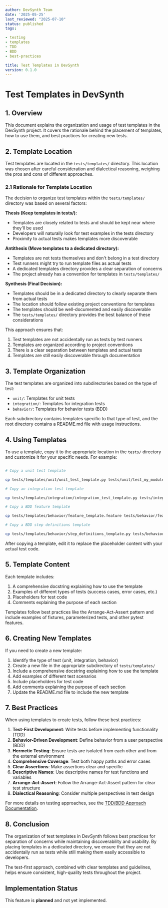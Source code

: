 ```yaml
---
author: DevSynth Team
date: '2025-05-25'
last_reviewed: "2025-07-10"
status: published
tags:

- testing
- templates
- TDD
- BDD
- best-practices

title: Test Templates in DevSynth
version: 0.1.0
---
```


# Test Templates in DevSynth

## 1. Overview

This document explains the organization and usage of test templates in the DevSynth project. It covers the rationale behind the placement of templates, how to use them, and best practices for creating new tests.

## 2. Template Location

Test templates are located in the `tests/templates/` directory. This location was chosen after careful consideration and dialectical reasoning, weighing the pros and cons of different approaches.

### 2.1 Rationale for Template Location

The decision to organize test templates within the `tests/templates/` directory was based on several factors:

**Thesis (Keep templates in tests/):**

- Templates are closely related to tests and should be kept near where they'll be used
- Developers will naturally look for test examples in the tests directory
- Proximity to actual tests makes templates more discoverable


**Antithesis (Move templates to a dedicated directory):**

- Templates are not tests themselves and don't belong in a test directory
- Test runners might try to run template files as actual tests
- A dedicated templates directory provides a clear separation of concerns
- The project already has a convention for templates in `tests/templates/`


**Synthesis (Final Decision):**

- Templates should be in a dedicated directory to clearly separate them from actual tests
- The location should follow existing project conventions for templates
- The templates should be well-documented and easily discoverable
- The `tests/templates/` directory provides the best balance of these considerations


This approach ensures that:

1. Test templates are not accidentally run as tests by test runners
2. Templates are organized according to project conventions
3. There is a clear separation between templates and actual tests
4. Templates are still easily discoverable through documentation


## 3. Template Organization

The test templates are organized into subdirectories based on the type of test:

- `unit/`: Templates for unit tests
- `integration/`: Templates for integration tests
- `behavior/`: Templates for behavior tests (BDD)


Each subdirectory contains templates specific to that type of test, and the root directory contains a README.md file with usage instructions.

## 4. Using Templates

To use a template, copy it to the appropriate location in the `tests/` directory and customize it for your specific needs. For example:

```bash

# Copy a unit test template

cp tests/templates/unit/unit_test_template.py tests/unit/test_my_module.py

# Copy an integration test template

cp tests/templates/integration/integration_test_template.py tests/integration/test_my_integration.py

# Copy a BDD feature template

cp tests/templates/behavior/feature_template.feature tests/behavior/features/my_feature.feature

# Copy a BDD step definitions template

cp tests/templates/behavior/step_definitions_template.py tests/behavior/steps/test_my_feature_steps.py
```

After copying a template, edit it to replace the placeholder content with your actual test code.

## 5. Template Content

Each template includes:

1. A comprehensive docstring explaining how to use the template
2. Examples of different types of tests (success cases, error cases, etc.)
3. Placeholders for test code
4. Comments explaining the purpose of each section


Templates follow best practices like the Arrange-Act-Assert pattern and include examples of fixtures, parameterized tests, and other pytest features.

## 6. Creating New Templates

If you need to create a new template:

1. Identify the type of test (unit, integration, behavior)
2. Create a new file in the appropriate subdirectory of `tests/templates/`
3. Include a comprehensive docstring explaining how to use the template
4. Add examples of different test scenarios
5. Include placeholders for test code
6. Add comments explaining the purpose of each section
7. Update the README.md file to include the new template


## 7. Best Practices

When using templates to create tests, follow these best practices:

1. **Test-First Development**: Write tests before implementing functionality (TDD)
2. **Behavior-Driven Development**: Define behavior from a user perspective (BDD)
3. **Hermetic Testing**: Ensure tests are isolated from each other and from the external environment
4. **Comprehensive Coverage**: Test both happy paths and error cases
5. **Clear Assertions**: Make assertions clear and specific
6. **Descriptive Names**: Use descriptive names for test functions and variables
7. **Arrange-Act-Assert**: Follow the Arrange-Act-Assert pattern for clear test structure
8. **Dialectical Reasoning**: Consider multiple perspectives in test design


For more details on testing approaches, see the [TDD/BDD Approach Documentation](/docs/developer_guides/tdd_bdd_approach.md).

## 8. Conclusion

The organization of test templates in DevSynth follows best practices for separation of concerns while maintaining discoverability and usability. By placing templates in a dedicated directory, we ensure that they are not accidentally run as tests while still making them easily accessible to developers.

The test-first approach, combined with clear templates and guidelines, helps ensure consistent, high-quality tests throughout the project.
## Implementation Status

This feature is **planned** and not yet implemented.
